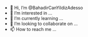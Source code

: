 - 👋 Hi, I’m @BahadirCanYildizAdesso
- 👀 I’m interested in ...
- 🌱 I’m currently learning ...
- 💞️ I’m looking to collaborate on ...
- 📫 How to reach me ...

<!---
BahadirCanYildizAdesso/BahadirCanYildizAdesso is a ✨ special ✨ repository because its `README.md` (this file) appears on your GitHub profile.
You can click the Preview link to take a look at your changes.
--->
